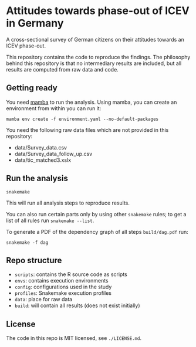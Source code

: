 # Attitudes towards phase-out of ICEV in Germany

A cross-sectional survey of German citizens on their attitudes towards an ICEV phase-out.

This repository contains the code to reproduce the findings. The philosophy behind this repository is that no intermediary results are included, but all results are computed from raw data and code.

## Getting ready

You need [mamba](https://mamba.readthedocs.io/en/latest/) to run the analysis. Using mamba, you can create an environment from within you can run it:

    mamba env create -f environment.yaml --no-default-packages

You need the following raw data files which are not provided in this repository:

* data/Survey_data.csv
* data/Survey_data_follow_up.csv
* data/tic_matched3.xslx

## Run the analysis

    snakemake

This will run all analysis steps to reproduce results.

You can also run certain parts only by using other `snakemake` rules; to get a list of all rules run `snakemake --list`.

To generate a PDF of the dependency graph of all steps `build/dag.pdf` run:

    snakemake -f dag

## Repo structure

* `scripts`: contains the R source code as scripts
* `envs`: contains execution environments
* `config`: configurations used in the study
* `profiles`: Snakemake execution profiles
* `data`: place for raw data
* `build`: will contain all results (does not exist initially)

## License

The code in this repo is MIT licensed, see `./LICENSE.md`.
